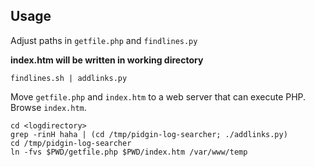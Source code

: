 Usage
-----

Adjust paths in ``getfile.php`` and ``findlines.py``

**index.htm will be written in working directory**

    findlines.sh | addlinks.py
    
Move ``getfile.php`` and ``index.htm`` to a web server that can execute PHP. Browse ``index.htm``.

    cd <logdirectory>
    grep -rinH haha | (cd /tmp/pidgin-log-searcher; ./addlinks.py)
    cd /tmp/pidgin-log-searcher
    ln -fvs $PWD/getfile.php $PWD/index.htm /var/www/temp
